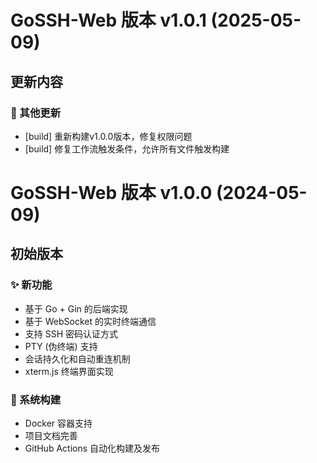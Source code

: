 # GoSSH-Web 版本 v1.0.1 (2025-05-09)

## 更新内容

### 🔄 其他更新

* [build] 重新构建v1.0.0版本，修复权限问题
* [build] 修复工作流触发条件，允许所有文件触发构建



# GoSSH-Web 版本 v1.0.0 (2024-05-09)

## 初始版本

### ✨ 新功能

* 基于 Go + Gin 的后端实现
* 基于 WebSocket 的实时终端通信
* 支持 SSH 密码认证方式
* PTY (伪终端) 支持
* 会话持久化和自动重连机制
* xterm.js 终端界面实现

### 🔧 系统构建

* Docker 容器支持
* 项目文档完善
* GitHub Actions 自动化构建及发布 
